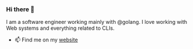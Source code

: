 ### Hi there 👋

I am a software engineer working mainly with @golang. I love working with Web systems and everything related to CLIs. 

- 📫 Find me on my [website](https://zemzale.com)
